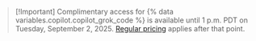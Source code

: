 > [!Important] Complimentary access for {% data variables.copilot.copilot_grok_code %} is available until 1 p.m. PDT on Tuesday, September 2, 2025. [Regular pricing](/copilot/reference/ai-models/supported-models#model-multipliers) applies after that point.

